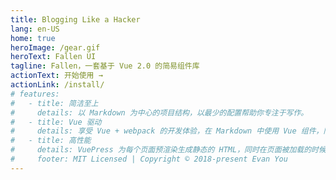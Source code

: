 ```yaml
---
title: Blogging Like a Hacker
lang: en-US
home: true
heroImage: /gear.gif
heroText: Fallen UI
tagline: Fallen，一套基于 Vue 2.0 的简易组件库
actionText: 开始使用 →
actionLink: /install/
# features:
#   - title: 简洁至上
#     details: 以 Markdown 为中心的项目结构，以最少的配置帮助你专注于写作。
#   - title: Vue 驱动
#     details: 享受 Vue + webpack 的开发体验，在 Markdown 中使用 Vue 组件，同时可以使用 Vue 来开发自定义主题。
#   - title: 高性能
#     details: VuePress 为每个页面预渲染生成静态的 HTML，同时在页面被加载的时候，将作为 SPA 运行。
#     footer: MIT Licensed | Copyright © 2018-present Evan You
---
```

